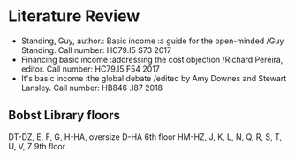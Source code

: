 # Literature Review

- Standing, Guy, author.: Basic income :a guide for the open-minded /Guy Standing. Call number: HC79.I5 S73 2017
- Financing basic income :addressing the cost objection /Richard Pereira, editor. Call number: HC79.I5 F54 2017
- It's basic income :the global debate /edited by Amy Downes and Stewart Lansley. Call number: HB846 .I87 2018

## Bobst Library floors
DT-DZ, E, F, G, H-HA, oversize D-HA	6th floor
HM-HZ, J, K, L, N, Q, R, S, T, U, V, Z	9th floor